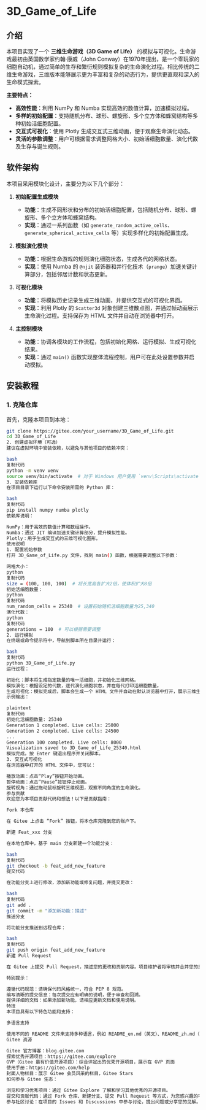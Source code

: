 # 3D_Game_of_Life

## 介绍

本项目实现了一个 **三维生命游戏（3D Game of Life）** 的模拟与可视化。生命游戏最初由英国数学家约翰·康威（John Conway）在1970年提出，是一个零玩家的细胞自动机，通过简单的生存和繁衍规则模拟复杂的生命演化过程。相比传统的二维生命游戏，三维版本能够展示更为丰富和复杂的动态行为，提供更直观和深入的生命模式探索。

**主要特点：**
- **高效性能**：利用 NumPy 和 Numba 实现高效的数值计算，加速模拟过程。
- **多样的初始配置**：支持随机分布、球形、螺旋形、多个立方体和蜂窝结构等多种初始活细胞配置。
- **交互式可视化**：使用 Plotly 生成交互式三维动画，便于观察生命演化动态。
- **灵活的参数调整**：用户可根据需求调整网格大小、初始活细胞数量、演化代数及生存与诞生规则。

## 软件架构

本项目采用模块化设计，主要分为以下几个部分：

1. **初始配置生成模块**
   - **功能**：生成不同形状和分布的初始活细胞配置，包括随机分布、球形、螺旋形、多个立方体和蜂窝结构。
   - **实现**：通过一系列函数（如 `generate_random_active_cells`、`generate_spherical_active_cells` 等）实现多样化的初始配置生成。

2. **模拟演化模块**
   - **功能**：根据生命游戏的规则演化细胞状态，生成各代的网格状态。
   - **实现**：使用 Numba 的 `@njit` 装饰器和并行化技术（`prange`）加速关键计算部分，包括邻居计数和状态更新。

3. **可视化模块**
   - **功能**：将模拟历史记录生成三维动画，并提供交互式的可视化界面。
   - **实现**：利用 Plotly 的 `Scatter3d` 对象创建三维散点图，并通过帧动画展示生命演化过程。支持保存为 HTML 文件并自动在浏览器中打开。

4. **主控制模块**
   - **功能**：协调各模块的工作流程，包括初始化网格、运行模拟、生成可视化结果。
   - **实现**：通过 `main()` 函数实现整体流程控制，用户可在此处设置参数并启动模拟。

## 安装教程

### 1. 克隆仓库

首先，克隆本项目到本地：

```bash
git clone https://gitee.com/your_username/3D_Game_of_Life.git
cd 3D_Game_of_Life
2. 创建虚拟环境（可选）
建议在虚拟环境中安装依赖，以避免与其他项目的依赖冲突：

bash
复制代码
python -m venv venv
source venv/bin/activate  # 对于 Windows 用户使用 `venv\Scripts\activate`
3. 安装依赖库
在项目目录下运行以下命令安装所需的 Python 库：

bash
复制代码
pip install numpy numba plotly
依赖库说明：

NumPy：用于高效的数值计算和数组操作。
Numba：通过 JIT 编译加速关键计算部分，提升模拟性能。
Plotly：用于生成交互式的三维可视化图形。
使用说明
1. 配置初始参数
打开 3D_Game_of_Life.py 文件，找到 main() 函数，根据需要调整以下参数：

网格大小：
python
复制代码
size = (100, 100, 100)  # 将长宽高各扩大2倍，使体积扩大8倍
初始活细胞数量：
python
复制代码
num_random_cells = 25340  # 设置初始随机活细胞数量为25,340
演化代数：
python
复制代码
generations = 100  # 可以根据需要调整
2. 运行模拟
在终端或命令提示符中，导航到脚本所在目录并运行：

bash
复制代码
python 3D_Game_of_Life.py
运行过程：

初始化：脚本将生成指定数量的唯一活细胞，并初始化三维网格。
模拟演化：根据设定的代数，逐代演化细胞状态，并在每代打印活细胞数量。
生成可视化：模拟完成后，脚本会生成一个 HTML 文件并自动在默认浏览器中打开，展示三维生命游戏的动画。
示例输出：

plaintext
复制代码
初始化活细胞数量: 25340
Generation 1 completed. Live cells: 25000
Generation 2 completed. Live cells: 24500
...
Generation 100 completed. Live cells: 8000
Visualization saved to 3D_Game_of_Life_25340.html
模拟完成。按 Enter 键退出程序并关闭脚本。
3. 交互式可视化
在浏览器中打开的 HTML 文件中，您可以：

播放动画：点击“Play”按钮开始动画。
暂停动画：点击“Pause”按钮停止动画。
旋转视角：通过拖动鼠标旋转三维视图，观察不同角度的生命演化。
参与贡献
欢迎您为本项目贡献代码和想法！以下是贡献指南：

Fork 本仓库

在 Gitee 上点击 “Fork” 按钮，将本仓库克隆到您的账户下。

新建 Feat_xxx 分支

在本地仓库中，基于 main 分支新建一个功能分支：

bash
复制代码
git checkout -b feat_add_new_feature
提交代码

在功能分支上进行修改，添加新功能或修复问题，并提交更改：

bash
复制代码
git add .
git commit -m "添加新功能：描述"
推送分支

将功能分支推送到远程仓库：

bash
复制代码
git push origin feat_add_new_feature
新建 Pull Request

在 Gitee 上提交 Pull Request，描述您的更改和贡献内容。项目维护者将审核并合并您的贡献。

特别提示：

遵循代码规范：请确保代码风格统一，符合 PEP 8 规范。
编写清晰的提交信息：每次提交应有明确的说明，便于审查和回溯。
提供详细的文档：如果添加新功能，请相应更新文档和使用说明。
特技
本项目具有以下特色功能和支持：

多语言支持

使用不同的 README 文件来支持多种语言，例如 README_en.md（英文）、README_zh.md（中文）等，方便全球用户查阅。
Gitee 资源

Gitee 官方博客：blog.gitee.com
探索优秀开源项目：https://gitee.com/explore
GVP（Gitee 最有价值开源项目）：综合评定出的优秀开源项目，展示在 GVP 页面
使用手册：https://gitee.com/help
封面人物栏目：展示 Gitee 会员风采的栏目，Gitee Stars
如何参与 Gitee 生态：

浏览和学习优秀项目：通过 Gitee Explore 了解和学习其他优秀的开源项目。
提交和贡献代码：通过 Fork 仓库、新建分支、提交 Pull Request 等方式，为您感兴趣的项目贡献代码。
参与社区讨论：在项目的 Issues 和 Discussions 中参与讨论，提出问题或分享您的见解。